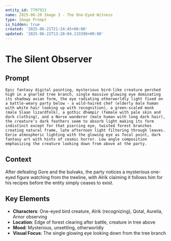 ```yaml
---
entity_id: 7797921
name: 2025-06-20 Image 3 - The One-Eyed Witness
type: Image Prompt
is_hidden: true
created: '2025-06-21T21:24:45+00:00'
updated: '2025-06-22T13:28:04.133398+00:00'
---
```


# The Silent Observer

## Prompt

```
Epic fantasy digital painting, mysterious bird-like creature perched high in a gnarled tree branch, single massive glowing eye dominating its shadowy avian form, the eye radiating otherworldly light fixed on a battle-weary party below - a wild-haired chef (elderly male human with white hair looking up with recognition), a green-scaled monk (male Slaan lizardfolk), a gothic dhampir (female with pale skin and dark clothing), and a Norse wanderer (male human with long dark hair), the creature's dark feathers seem to absorb light making its form indistinct except for that piercing eye, twisted forest branches creating natural frame, late afternoon light filtering through leaves. Eerie atmospheric lighting with the glowing eye as focal point, dark fantasy art with hints of cosmic horror. Low angle composition emphasizing the creature looking down from above at the party.

```

## Context

After defeating Gore and the bulvaks, the party notices a mysterious one-eyed figure watching from the treeline, with Alrik claiming it follows him for his recipes before the entity simply ceases to exist.

## Key Elements

- **Characters**: One-eyed bird creature, Alrik (recognizing), Qotal, Aurelia, Arnor observing
- **Location**: Edge of forest clearing after battle, creature in tree above
- **Mood**: Mysterious, unsettling, otherworldly
- **Visual Focus**: The single glowing eye looking down from the tree branch